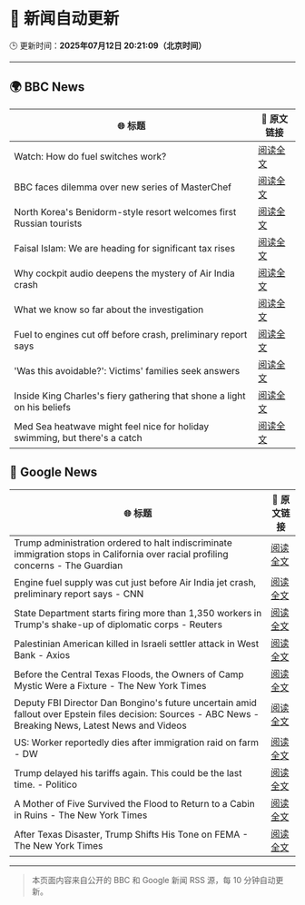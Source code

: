 # 🧠 新闻自动更新

🕒 更新时间：**2025年07月12日 20:21:09（北京时间）**

---

## 🌍 BBC News

| 🌐 标题 | 🔗 原文链接 |
|--------|-------------|
| Watch: How do fuel switches work? | [阅读全文](https://www.bbc.com/news/videos/cx2vrdd5xkeo) |
| BBC faces dilemma over new series of MasterChef | [阅读全文](https://www.bbc.com/news/articles/cm2mx9x5yrno) |
| North Korea's Benidorm-style resort welcomes first Russian tourists | [阅读全文](https://www.bbc.com/news/articles/cwyrk588dlro) |
| Faisal Islam: We are heading for significant tax rises | [阅读全文](https://www.bbc.com/news/articles/c9dgn647nplo) |
| Why cockpit audio deepens the mystery of Air India crash | [阅读全文](https://www.bbc.com/news/articles/cx2gy78gpnqo) |
| What we know so far about the investigation | [阅读全文](https://www.bbc.com/news/articles/c5y5nq170z4o) |
| Fuel to engines cut off before crash, preliminary report says | [阅读全文](https://www.bbc.com/news/articles/c79qrez8gqlo) |
| 'Was this avoidable?': Victims' families seek answers | [阅读全文](https://www.bbc.com/news/articles/c5ylv04r1eyo) |
| Inside King Charles's fiery gathering that shone a light on his beliefs | [阅读全文](https://www.bbc.com/news/articles/c0l4jppyjzjo) |
| Med Sea heatwave might feel nice for holiday swimming, but there's a catch | [阅读全文](https://www.bbc.com/news/articles/c4g2v1l7j6yo) |

## 📰 Google News

| 🌐 标题 | 🔗 原文链接 |
|--------|-------------|
| Trump administration ordered to halt indiscriminate immigration stops in California over racial profiling concerns - The Guardian | [阅读全文](https://news.google.com/rss/articles/CBMi9AFBVV95cUxQQ2QtTHk1R1R3Ri0yRU9IRy1hbnhlTTVTM2kwMmF4OEhWcVRtdnk4aGpkRjEtNDRtc3NRVFFSbTduZFk4aXNwa1A5dHZzWVR5YjlQcmpJY1RrMUgtZkhyWUxjSk9hMFcwaWpjUS1BMEZwMmdiRFJPSWlpQ1c2UWw1NFJXcF9LYkl5SzdGNThURmtzNnJjS0g5QkYwYlc5V05ORUZRcW9WQjdmQ1czLURkVHpmbXp1WDNCUHZiNmdQM0RRQVBVaWVlMHFHQUgwejdkVXVZd0JEVnRVQWZkV0E2QU90eVF6VFJRQ1N0V19kUm1MMlNL?oc=5) |
| Engine fuel supply was cut just before Air India jet crash, preliminary report says - CNN | [阅读全文](https://news.google.com/rss/articles/CBMiekFVX3lxTE5ROFpCdnhCQzlNNW1OVTk1UkpfMjAwSGMzZ0NXTHRsT3RidWRVbExiS092enBORkRwNVNMR1Rjb18yRVEtM2NjMWpERGJPVVdlU05PcGJfMU9TWWtGcnBFOW9xUlFzUEFzMVZPdm9uMUROSS1iaVY5SjN30gF_QVVfeXFMUGlYd2tGbTBGek9SYkpqS090MmdBQnZ2cEI4UUIyd3FIVGVjWnA0bkx2WjZKNi1iTHZaVFNsQzJMbHlhXzVmQV80TkhfZ0NMX042WmtROGZwdzNJLWl5VTRfV3gtcloyc3NSOGVYdmFKaWpHY1dMYzZRR0dVaURGQQ?oc=5) |
| State Department starts firing more than 1,350 workers in Trump's shake-up of diplomatic corps - Reuters | [阅读全文](https://news.google.com/rss/articles/CBMixAFBVV95cUxPTjFMQlJ5NTAxekNsS0RFdzc1dWtucFUzOEtHaVI1QlVqRlFjRVNBV1FFQzFZVVlfaUxxZHFLV2hldEQwWDVGUFNUNHR6S1JCbXBfRnRqZGdMQ1dyUk5qbWlsMkM4UkpFajF4M3BGbHpMNW9oSUxMeXZrclZsU1RiVm9kN2ZfYVBmSEluamtnelJ0RkxXTDJzWDhiWnBSTm9zYy1JQ3Q4MDFtQjZsOTBlR1duZGdpZGJZRUJpT1ZGc1RpY2RP?oc=5) |
| Palestinian American killed in Israeli settler attack in West Bank - Axios | [阅读全文](https://news.google.com/rss/articles/CBMihgFBVV95cUxQOTZWWFplTVV1MmZMZWstWWFGQzNJTm9NVnFVeGVNeVh4WjEydnVfdlNJR25EelFzUmw5bUx0MklZb2dKUlBUTzh0aEVzeHVMWUVXaDhnZEtxQ2ZSLW5uT3gyWnM2UlNfaU5LcjF4SE5aMjZxdk05UDJVcTUyUkdSUmJrVVkzUQ?oc=5) |
| Before the Central Texas Floods, the Owners of Camp Mystic Were a Fixture - The New York Times | [阅读全文](https://news.google.com/rss/articles/CBMidkFVX3lxTFBmeG40U3l4OVA1N0J3MVE1RWJkNG4tSnlsRXlhMjVUWjROR3lKQWRLY0N1X2hNNElodlZwUHN6TmhodGlhMDNWVjdUMzZubUlzR2l3X0I4bUEtai0zOG5yazI2YzE1aTBJTkJZMWE3OVZfbGk5Q1E?oc=5) |
| Deputy FBI Director Dan Bongino's future uncertain amid fallout over Epstein files decision: Sources - ABC News - Breaking News, Latest News and Videos | [阅读全文](https://news.google.com/rss/articles/CBMioAFBVV95cUxOc3VicFpMWElJdHJITDBjV01lOFdYeXhPZ0tPZGEwc1JubHRoaEJzME9Pd0txLTVpNkJsZmx1WDh1ekxIVGpQZVdQdjQwdXZ3N0JKZklOSWtWUTdlRHBGLVBWWmE5eWZXTW93WllqLU5JYUtXU2RmakhkbXFwZEI5WjZENF9jbi05cDVEMDR3R2ttNHlOeEJTa1M3NFRvNEhG0gGmAUFVX3lxTE1EV1BlNWhBU2pTckFfcjJUekFyOENMeF9mUmNOWnA4OEthWFJSLUxBUzNiYVhoU3ltNGhCREZFYkxRZ2dzdXprNjNoSW45VjRmYV9hU01kOWo2YkVtTWJFdS1ZZFM4R1VJNWR6N01wRHJpb2lrYkFPaU1VQUl0R3NZQWp5U2RkR29XN0hnQWFCUDV4ZEJuVE5Zb1dQaEp5SFRxU3o1WFE?oc=5) |
| US: Worker reportedly dies after immigration raid on farm - DW | [阅读全文](https://news.google.com/rss/articles/CBMikwFBVV95cUxQbUt1YzZSQ3hOaWlTanFQeUVKeVJTY0gyMnZRcnUtYVZ0bWxJUjFlOHZMa040eUprRXpFU2Q2UlRBSWZ4X3V1cGlTV3gxZXFZXzgwUjhZLUtqdGRCQS1mTVJqMVo5d1NSb3YwQkpCQzVzYUdsMVl0VS02X24yMXdkWWFYYU83WllYMjZqMFJhRUl1S3fSAZMBQVVfeXFMTkt4TkkzUzFjc3RxTXpXNkRSQlRaaVJXdGNnWFgweWk3SW43RzZlRU95WmJJMGNab01nNGJFOGNsb0RGUmt4N1h2NmFMOUg3WnBVLWVmakwwdFExRTBxMkxJS3cwVjQ3dVJic0tNMTFzMUx1YkZpMmFqaEFzNWxoME91Z3RrTVlDaXdhelBrYk92VExn?oc=5) |
| Trump delayed his tariffs again. This could be the last time. - Politico | [阅读全文](https://news.google.com/rss/articles/CBMi4AFBVV95cUxOSnF6Nm0xOFJrYUlJUDhkRzhIVm8zLVNDTDRuZXdGVVp6cG1HQ2ZnLXo4bWM0azlCZng5ZmU3OU1uZm9WcFM3MGhRaTFsdkNsZkNKanFVNzFNNmk0R3JKd3p4Vi1MZGM0WXhEMlRFLXNvbmdSVVRlWDR4TFgxUWd2b1c3UW8tc2MybktfRW9YU1NiXzJVSjZ4RXdQa0IzeDVaQ054czVFTVpyTXFNeVF3em5hdVF1Z1RXb1RleXNfUVlJOGx2aF9sbFRoSlk3MW9zZnNtdENISzVZS0QyTU1Gcw?oc=5) |
| A Mother of Five Survived the Flood to Return to a Cabin in Ruins - The New York Times | [阅读全文](https://news.google.com/rss/articles/CBMihgFBVV95cUxOLXktUks4SzBPUnNSeFYzY0ZCekR4UjgtbDYxSFFFUHMxNzZaRm9WLVI3WE9zdldMaDVXemYyZnlkdzdHbEN2ME5nZjNZZVNQckpTSHEyckJZV2hXUXloSzNKaDlQcW94bUJlOTFYV0VCRHFwLTZHUkdybFFEaUljNzVVWlpwZw?oc=5) |
| After Texas Disaster, Trump Shifts His Tone on FEMA - The New York Times | [阅读全文](https://news.google.com/rss/articles/CBMif0FVX3lxTE5LbENHem5tcUxYalpnSnVvbjRJSFhKcG5OSHdpUjRXeFVtMmQ3M1VDVHExZ1YwdFVWZXhzVzBBUkxUSkhJRG8wbVk1eUt4bjhJTjU3bXV3SzBRWUppVXdEaEh2UC1DcXBaVTVGWWFyTmxGcldiYVhEWkpJaHNLYVk?oc=5) |

---
> 本页面内容来自公开的 BBC 和 Google 新闻 RSS 源，每 10 分钟自动更新。